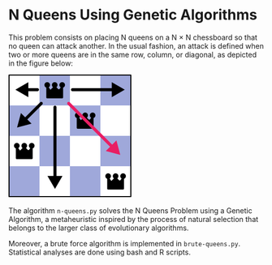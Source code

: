 # N Queens Using Genetic Algorithms

This problem consists on placing N queens on a N × N chessboard so that no queen can attack another. In the usual fashion, an attack is defined when two or more queens are in the same row, column, or diagonal, as depicted in the figure below:

![](images/n-queens.svg)

The algorithm `n-queens.py` solves the N Queens Problem using a Genetic Algorithm, a metaheuristic inspired by the process of natural selection that belongs to the larger class of evolutionary algorithms.

Moreover, a brute force algorithm is implemented in `brute-queens.py`. Statistical analyses are done using bash and R scripts.
